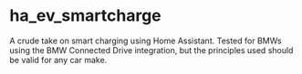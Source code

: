 # ha_ev_smartcharge
A crude take on smart charging using Home Assistant. Tested for BMWs using the BMW Connected Drive integration, but the principles used should be valid for any car make.
